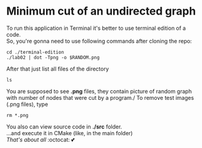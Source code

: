 # Minimum cut of an undirected graph
To run this application in Terminal it's better to use terminal edition of a code.\
So, you're gonna need to use following commands after cloning the repo:
```Terminal
cd ./terminal-edition
./lab02 | dot -Tpng -o $RANDOM.png
```
After that just list all files of the directory
```Terminal
ls
```
You are supposed to see **.png** files, they contain picture of random graph with number of nodes that were cut by a program./
To remove test images (.png files), type
```Terminal
rm *.png
```
You also can view source code in **./src** folder.\
...and execute it in CMake (like, in the main folder)\
*That's about all* :octocat: :two_hearts:

